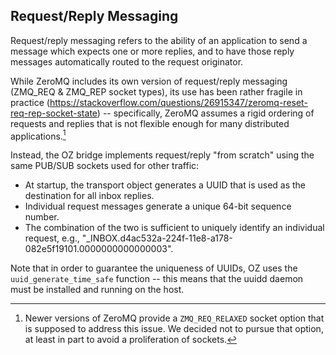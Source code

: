 ## Request/Reply Messaging
Request/reply messaging refers to the ability of an application to send a message which expects one or more replies, and to have those reply messages automatically routed to the request originator.  

While ZeroMQ includes its own version of request/reply messaging (ZMQ_REQ & ZMQ_REP socket types), its use has been rather fragile in practice (https://stackoverflow.com/questions/26915347/zeromq-reset-req-rep-socket-state) -- specifically, ZeroMQ assumes a rigid ordering of requests and replies that is not flexible enough for many distributed applications.[^reqrep]

[^reqrep]: Newer versions of ZeroMQ provide a `ZMQ_REQ_RELAXED` socket option that is supposed to address this issue.  We decided not to pursue that option, at least in part to avoid a proliferation of sockets. 

Instead, the OZ bridge implements request/reply "from scratch" using the same PUB/SUB sockets used for other traffic:

- At startup, the transport object generates a UUID that is used as the destination for all inbox replies.
- Individual request messages generate a unique 64-bit sequence number.
- The combination of the two is sufficient to uniquely identify an individual request, e.g., "_INBOX.d4ac532a-224f-11e8-a178-082e5f19101.0000000000000003".

Note that in order to guarantee the uniqueness of UUIDs, OZ uses the `uuid_generate_time_safe` function -- this means that the uuidd daemon must be installed and running on the host.  
 

